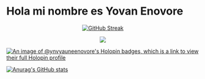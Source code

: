 # Hola mi nombre es Yovan Enovore

<div align="center">
  
[![GitHub Streak](https://streak-stats.demolab.com?user=ynvYauneEnovore&theme=hacker&locale=es&short_numbers=true&date_format=M%20j%5B%2C%20Y%5D)](https://git.io/streak-stats)

</div>

<p align="center">  
 <img src="https://skillicons.dev/icons?i=git,github,gitlab,kubernetes,docker,c,vim,alpinejs,androidstudio,angular,arch,arduino,astro,atom,aws,azure,babel,bash,blender,bootstrap,bun,cs,cpp,cloudflare,codepen,css,debian,discord,bots,dotnet,emacs,express,figma,gcp,githubactions,gmail,go,grafana,graphql,heroku,html,ai,instagram,java,js,jquery,kafka,kali,laravel,latex,linkedin,linux,lua,md,matlab,mongodb,mysql,neovim,nestjs,netlify,nextjs,nginx,nodejs,npm,nuxtjs,ps,php,phpstorm,pinia,pkl,plan9,pnpm,postgres,postman,powershell,pr,qt,r,rabbitmq,rails,raspberrypi,react,redhat,redis,redux,remix,ruby,rust,sass,spring,stackoverflow,svelte,svg,tailwind,twitter,ts,ubuntu,vercel,visualstudio,vite,vscode,vue,webpack,webstorm,windows,wordpress,xd,yarn" />
</p>

[![An image of @ynvyauneenovore's Holopin badges, which is a link to view their full Holopin profile](https://holopin.me/ynvyauneenovore)](https://holopin.io/@ynvyauneenovore)

[![Anurag's GitHub stats](https://github-readme-stats.vercel.app/api?username=ynvYauneEnovore&theme=transparent)](https://github.com/anuraghazra/github-readme-stats)
